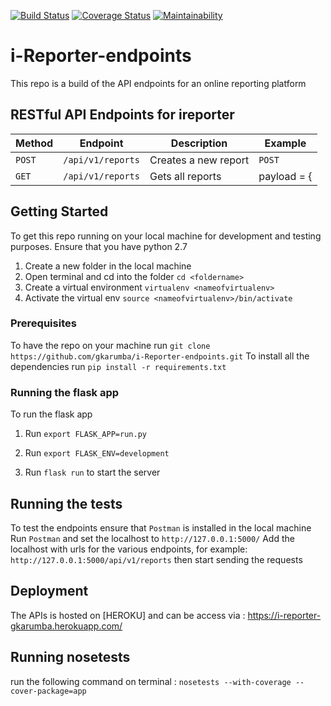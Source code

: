 
[![Build Status](https://travis-ci.org/gkarumba/i-Reporter-endpoints.svg?branch=ch-testing-endpoints-162298730)](https://travis-ci.org/gkarumba/i-Reporter-endpoints)  [![Coverage Status](https://coveralls.io/repos/github/gkarumba/i-Reporter-endpoints/badge.svg?branch=ch-testing-endpoints-162298730)](https://coveralls.io/github/gkarumba/i-Reporter-endpoints?branch=ch-testing-endpoints-162298730)  [![Maintainability](https://api.codeclimate.com/v1/badges/eaedfc4b38c12fec58e1/maintainability)](https://codeclimate.com/github/gkarumba/i-Reporter-endpoints/maintainability)

# i-Reporter-endpoints
This repo is a build of the API endpoints for an online reporting platform

## RESTful API Endpoints for ireporter
| Method        |       Endpoint                    |         Description               |    Example         |
| ------------- |       -------------               |         -------------             |  ------------      |
| `POST`        | `/api/v1/reports`                 |   Creates a new report            |    `POST`          |
| `GET`         | `/api/v1/reports`                 |   Gets all reports                |    payload = {     || `GET`         | `/api/v1/reports/<reportid>`      |   Gets a single report by id      |   `"username":"",` || `PUT`         | `/api/v1/reports/<reportid>/edit` |   Edit a specific report by id    |     `"flag":"",`   || `DELETE`      | `/api/v1/reports/<reportid>`      |   Deletes a specific report by id |    `"location":"",`||               |                                   |                                   |  `"statusmode":""}`|
                                                                                    

## Getting Started

To get this repo running on your local machine for development and testing purposes.
Ensure that you have python 2.7
1. Create a new folder in the local machine
2. Open terminal and cd into the folder `cd <foldername>`
3. Create a virtual environment `virtualenv <nameofvirtualenv>`
4. Activate the virtual env `source <nameofvirtualenv>/bin/activate`

### Prerequisites
To have the repo on your machine run `git clone https://github.com/gkarumba/i-Reporter-endpoints.git`
To install all the dependencies run `pip install -r requirements.txt` 

### Running the flask app

To run the flask app
1. Run `export FLASK_APP=run.py`

2. Run `export FLASK_ENV=development`

3. Run `flask run` to start the server

## Running the tests

To test the endpoints ensure that `Postman` is installed in the local machine
Run `Postman` and set the localhost to `http://127.0.0.1:5000/`
Add the localhost with urls for the various endpoints, for example: `http://127.0.0.1:5000/api/v1/reports` then start sending the requests


## Deployment

The APIs is hosted on [HEROKU] and can be access via : https://i-reporter-gkarumba.herokuapp.com/

## Running nosetests
run the following command on terminal : `nosetests --with-coverage --cover-package=app`
